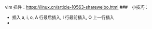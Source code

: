 vim 插件：https://linux.cn/article-10563-shareweibo.html
###　小技巧：
* 插入
	a, i, o, A 行最后插入, I 行最前插入, O 上一行插入
* 